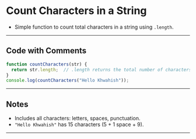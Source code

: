 # Count Characters in a String

- Simple function to count total characters in a string using `.length`.

---

## Code with Comments

```js
function countCharacters(str) {
  return str.length;  // .length returns the total number of characters (including spaces)
}
console.log(countCharacters("Hello Khwahish")); 
```

---

## Notes

- Includes all characters: letters, spaces, punctuation.
- `"Hello Khwahish"` has 15 characters (5 + 1 space + 9).

---

